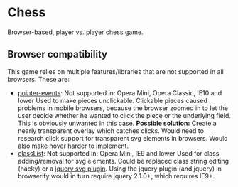 # Chess
Browser-based, player vs. player chess game.

## Browser compatibility
This game relies on multiple features/libraries that are not supported in all browsers. These are:
- [pointer-events](http://caniuse.com/#feat=pointer-events):
  Not supported in: Opera Mini, Opera Classic, IE10 and lower
  Used to make pieces unclickable.
  Clickable pieces caused problems in mobile browsers, because the browser zoomed in to let the user decide whether he wanted to click the piece or the underlying field.
  This is obviously unwanted in this case.
  **Possible solution:** Create a nearly transparent overlay which catches clicks.
  Would need to research click support for transparent svg elements in browsers.
  Would also make hover harder to implement.
- [classList](http://caniuse.com/#feat=classlist):
  Not supported in: Opera Mini, IE9 and lower
  Used for class adding/removal for svg elements.
  Could be replaced class string editing (hacky) or a [jquery svg plugin](http://keith-wood.name/svg.html).
  Using the jquery plugin (and jquery) in browserify would in turn require jquery 2.1.0+, which requires IE9+.

